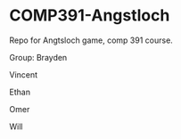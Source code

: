 # COMP391-Angstloch
Repo for Angtsloch game, comp 391 course.

Group:
Brayden

Vincent

Ethan

Omer

Will

